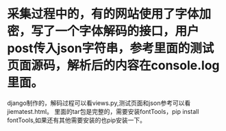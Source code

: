 # 采集过程中的，有的网站使用了字体加密，写了一个字体解码的接口，用户post传入json字符串，参考里面的测试页面源码，解析后的内容在console.log里面。
django制作的，解码过程可以看views.py,测试页面和json参考可以看jiematest.html。
里面的tar包是完整的，需要安装fontTools，pip install fontTools,如果还有其他需要安装的也pip安装一下。
